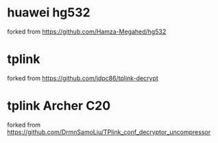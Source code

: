 # huawei hg532
forked from https://github.com/Hamza-Megahed/hg532  

# tplink
forked from https://github.com/jdpc86/tplink-decrypt  

# tplink Archer C20
forked from https://github.com/DrmnSamoLiu/TPlink_conf_decryptor_uncompressor  

